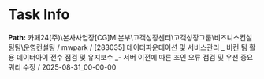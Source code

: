 # Task Info

**Path:** 카페24(주)\본사사업장\[CG]MI본부\고객성장센터\고객성장그룹\비즈니스컨설팅팀\운영컨설팅 / mwpark / [283035] 데이터파운데이션 및 서비스관리 _ 비컨 팀 활용 데이터아이 전수 점검 및 유지보수 _- 서버 이전에 따른 조인 오류 점검 및 우선 중요 쿼리 수정 / 2025-08-31_00-00-00

